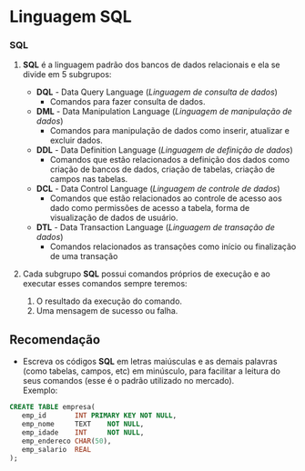 # Linguagem SQL

### SQL
1. __SQL__ é a linguagem padrão dos bancos de dados relacionais e ela se divide em 5 subgrupos:
    * __DQL__ - Data Query Language (_Linguagem de consulta de dados_)
        * Comandos para fazer consulta de dados.
    * __DML__ - Data Manipulation Language (_Linguagem de manipulação de dados_)
        * Comandos para manipulação de dados como inserir, atualizar e excluir dados.
    * __DDL__ - Data Definition Language (_Linguagem de definição de dados_)
        * Comandos que estão relacionados a definição dos dados como criação de bancos de dados, criação de tabelas, criação de campos nas tabelas.
    * __DCL__ - Data Control Language (_Linguagem de controle de dados_)
        * Comandos que estão relacionados ao controle de acesso aos dado como permissões de acesso a tabela, forma de visualização de dados de usuário. 
    * __DTL__ - Data Transaction Language (_Linguagem de transação de dados_)
        * Comandos relacionados as transações como início ou finalização de uma transação

1. Cada subgrupo **SQL** possui comandos próprios de execução e ao executar esses comandos sempre teremos:
    1. O resultado da execução do comando.
    1. Uma mensagem de sucesso ou falha.

## Recomendação
- Escreva os códigos __SQL__ em letras maiúsculas e as demais palavras (como tabelas, campos, etc) em minúsculo, para facilitar a leitura do seus comandos (esse é o padrão utilizado no mercado).
<br/>Exemplo:
```sql
CREATE TABLE empresa(
   emp_id       INT PRIMARY KEY NOT NULL,
   emp_nome     TEXT    NOT NULL,
   emp_idade    INT     NOT NULL,
   emp_endereco CHAR(50),
   emp_salario  REAL
);
```
